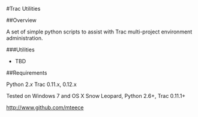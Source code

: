 #Trac Utilities

##Overview

A set of simple python scripts to assist with Trac multi-project environment administration.

###Utilities

 * TBD

##Requirements

Python 2.*x*
Trac 0.11.x,  0.12.x

Tested on Windows 7 and OS X Snow Leopard, Python 2.6+, Trac 0.11.1+

<http://www.github.com/mteece>